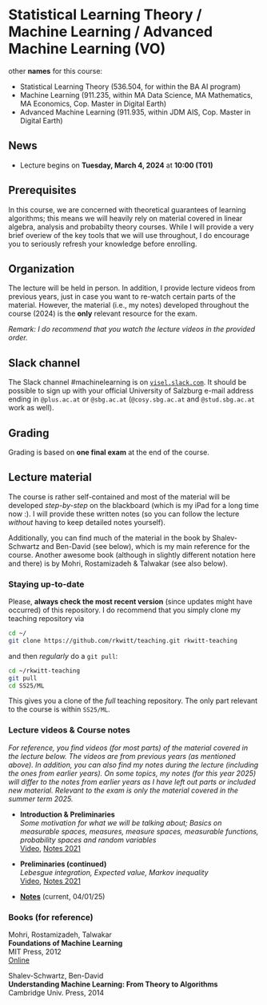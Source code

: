 # Statistical Learning Theory / Machine Learning / Advanced Machine Learning (VO)

other **names** for this course:

- Statistical Learning Theory (536.504, for within the BA AI program)
- Machine Learning (911.235, within MA Data Science, MA Mathematics, MA Economics, Cop. Master in Digital Earth)
- Advanced Machine Learning (911.935, within JDM AIS, Cop. Master in Digital Earth)

## News

- Lecture begins on **Tuesday, March 4, 2024** at **10:00 (T01)**

## Prerequisites

In this course, we are concerned with theoretical guarantees of learning algorithms; this means we will heavily rely on material covered in linear algebra, analysis and probabilty theory courses. While I will provide a very brief overiew of the key tools that we will use throughout, I do encourage you to seriously refresh your knowledge before enrolling.  

## Organization

The lecture will be held in person. In addition, I provide lecture videos from previous years, just in case you want to re-watch certain parts of the material. However, the material (i.e., my notes) developed throughout the course (2024) is the **only** relevant resource for the exam.

*Remark: I do recommend that you watch the lecture videos in the provided order.*

## Slack channel

The Slack channel #machinelearning is on [`visel.slack.com`](https://visel.slack.com). It should be possible to sign up with your official University of Salzburg e-mail address ending in `@plus.ac.at` or `@sbg.ac.at` (`@cosy.sbg.ac.at` and `@stud.sbg.ac.at` work as well).

## Grading

Grading is based on **one final exam** at the end of the course.

## Lecture material

The course is rather self-contained and most of the material will be developed *step-by-step* on the blackboard (which is my iPad for a long time now :). I will provide these written notes (so you can follow the lecture *without* having to keep detailed notes yourself).

Additionally, you can find much of the material in the book by Shalev-Schwartz and Ben-David (see below), which is my main reference for the course. Another awesome book (although in slightly different notation here and there) is by Mohri, Rostamizadeh & Talwakar (see also below).

### Staying up-to-date

Please, **always check the most recent version** (since updates might have occurred) of this repository.
I do recommend that you simply clone my teaching repository via

```bash
cd ~/
git clone https://github.com/rkwitt/teaching.git rkwitt-teaching
```

and then *regularly* do a `git pull`:

```bash
cd ~/rkwitt-teaching
git pull
cd SS25/ML
```

This gives you a clone of the *full* teaching repository. The only part relevant to the course is within `SS25/ML`.

### Lecture videos & Course notes

*For reference, you find videos (for most parts) of the material covered in the lecture below. The videos are from previous years (as mentioned above). In addition, you can also find my notes during the lecture (including the ones from earlier years). On some topics, my notes (for this year 2025) will differ to the notes from earlier years as I have left out parts or included new material. Relevant to the exam is only the material covered in the summer term 2025.* 

- **Introduction & Preliminaries**     
  *Some motivation for what we will be talking about; Basics on measurable spaces, measures, measure spaces, measurable functions, probability spaces and random variables*    
  [Video](https://drive.google.com/file/d/1Al2rAMxerJfhejVU0iUeHZ_0LCVqTpCm/view?usp=sharing), [Notes 2021](https://drive.google.com/file/d/1Kmfia-0ZcIPgnGclkP7aq-4Si3365FoL/view?usp=sharing)
  
- **Preliminaries (continued)**    
  *Lebesgue integration, Expected value, Markov inequality*    
  [Video](https://drive.google.com/file/d/1fMgQeX3juT_TEEQ4YFVlUVOIYjjzFexa/view?usp=sharing), [Notes 2021](https://drive.google.com/file/d/1rvVyYzTf___HPKbshQGfChJW_1m4qyiq/view?usp=sharing)   

- [**Notes**](notes-current.pdf) (current, 04/01/25)

### Books (for reference)

Mohri, Rostamizadeh, Talwakar<br>
**Foundations of Machine Learning**<br>
MIT Press, 2012     
[Online](https://cs.nyu.edu/~mohri/mlbook/)

Shalev-Schwartz, Ben-David<br>
**Understanding Machine Learning: From Theory to Algorithms**<br>
Cambridge Univ. Press, 2014
